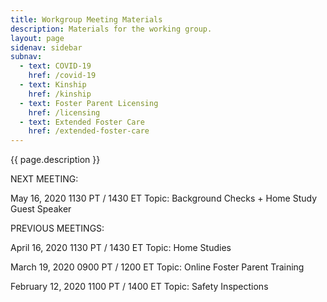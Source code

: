 ```yaml
---
title: Workgroup Meeting Materials
description: Materials for the working group.
layout: page
sidenav: sidebar
subnav:
  - text: COVID-19
    href: /covid-19
  - text: Kinship
    href: /kinship
  - text: Foster Parent Licensing
    href: /licensing
  - text: Extended Foster Care
    href: /extended-foster-care
---
```


{{ page.description }}

NEXT MEETING: 

May 16, 2020
1130 PT / 1430 ET
Topic: Background Checks + Home Study Guest Speaker

PREVIOUS MEETINGS:

April 16, 2020
1130 PT / 1430 ET
Topic: Home Studies

March 19, 2020
0900 PT / 1200 ET
Topic: Online Foster Parent Training

February 12, 2020
1100 PT / 1400 ET
Topic: Safety Inspections